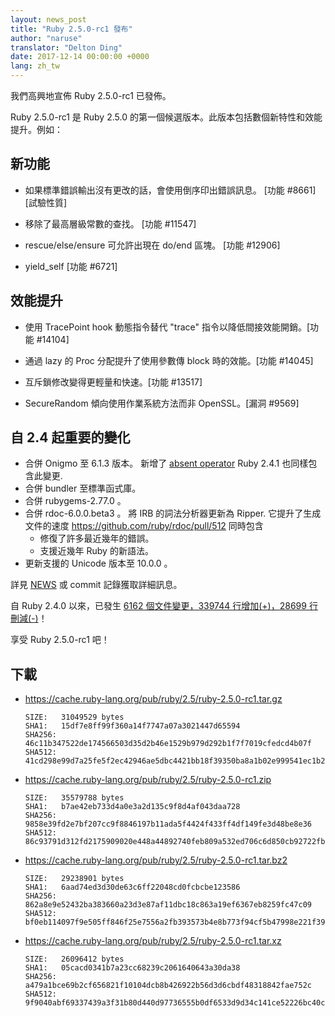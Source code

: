 ```yaml
---
layout: news_post
title: "Ruby 2.5.0-rc1 發布"
author: "naruse"
translator: "Delton Ding"
date: 2017-12-14 00:00:00 +0000
lang: zh_tw
---
```


我們高興地宣佈 Ruby 2.5.0-rc1 已發佈。

Ruby 2.5.0-rc1 是 Ruby 2.5.0 的第一個候選版本。此版本包括數個新特性和效能提升。例如：

## 新功能

* 如果標準錯誤輸出沒有更改的話，會使用倒序印出錯誤訊息。
  [功能 #8661] [試驗性質]

* 移除了最高層級常數的查找。  [功能 #11547]

* rescue/else/ensure 可允許出現在 do/end 區塊。  [功能 #12906]

* yield\_self [功能 #6721]

## 效能提升

* 使用 TracePoint hook 動態指令替代 "trace" 指令以降低間接效能開銷。[功能 #14104]

* 通過 lazy 的 Proc 分配提升了使用參數傳 block 時的效能。[功能 #14045]

* 互斥鎖修改變得更輕量和快速。[功能 #13517]

* SecureRandom 傾向使用作業系統方法而非 OpenSSL。[漏洞 #9569]

## 自 2.4 起重要的變化

* 合併 Onigmo 至 6.1.3 版本。
  新增了 [absent operator](https://github.com/k-takata/Onigmo/issues/87)
  Ruby 2.4.1 也同樣包含此變更.
* 合併 bundler 至標準函式庫。
* 合併 rubygems-2.77.0 。
* 合併 rdoc-6.0.0.beta3 。
  將 IRB 的詞法分析器更新為 Ripper.
  它提升了生成文件的速度
  https://github.com/ruby/rdoc/pull/512
  同時包含
  * 修復了許多最近幾年的錯誤。
  * 支援近幾年 Ruby 的新語法。
* 更新支援的 Unicode 版本至 10.0.0 。

詳見 [NEWS](https://github.com/ruby/ruby/blob/v2_5_0_rc1/NEWS) 或 commit 記錄獲取詳細訊息。

自 Ruby 2.4.0 以來，已發生 [6162 個文件變更，339744 行增加(+)，28699 行刪減(-)](https://github.com/ruby/ruby/compare/v2_4_0...v2_5_0_rc1)！

享受 Ruby 2.5.0-rc1 吧！

## 下載

* <https://cache.ruby-lang.org/pub/ruby/2.5/ruby-2.5.0-rc1.tar.gz>

      SIZE:   31049529 bytes
      SHA1:   15df7e8ff99f360a14f7747a07a3021447d65594
      SHA256: 46c11b347522de174566503d35d2b46e1529b979d292b1f7f7019cfedcd4b07f
      SHA512: 41cd298e99d7a25fe5f2ec42946ae5dbc4421bb18f39350ba8a1b02e999541ec1b21b5f6ce0489b3a159f47e37d409178ba7c21c00e177b0fdb410ca6e9d6142

* <https://cache.ruby-lang.org/pub/ruby/2.5/ruby-2.5.0-rc1.zip>

      SIZE:   35579788 bytes
      SHA1:   b7ae42eb733d4a0e3a2d135c9f8d4af043daa728
      SHA256: 9858e39fd2e7bf207cc9f8846197b11ada5f4424f433ff4df149fe3d48be8e36
      SHA512: 86c93791d312fd2175909020e448a44892740feb809a532ed706c6d850cb92722fb7ca02ecbdf7a1fbeb5b4f42f1338ce9a15b7c0a41055937bd1fdfb4be6f11

* <https://cache.ruby-lang.org/pub/ruby/2.5/ruby-2.5.0-rc1.tar.bz2>

      SIZE:   29238901 bytes
      SHA1:   6aad74ed3d30de63c6ff22048cd0fcbcbe123586
      SHA256: 862a8e9e52432ba383660a23d3e87af11dbc18c863a19ef6367eb8259fc47c09
      SHA512: bf0eb114097f9e505ff846f25e7556a2fb393573b4e8b773f94cf5b47998e221f3962a291db15a3cdbdf4ced5a523812937f80d95f4ee3f7b13c4e37f178d7a7

* <https://cache.ruby-lang.org/pub/ruby/2.5/ruby-2.5.0-rc1.tar.xz>

      SIZE:   26096412 bytes
      SHA1:   05cacd0341b7a23cc68239c2061640643a30da38
      SHA256: a479a1bce69b2cf656821f10104dcb8b426922b56d3d6cbdf48318842fae752c
      SHA512: 9f9040abf69337439a3f31b80d440d97736555b0df6533d9d34c141ce52226bc40c3f4f7e596e74b080c879e933649c17a073c893be1a304d9a883bab02e9494
